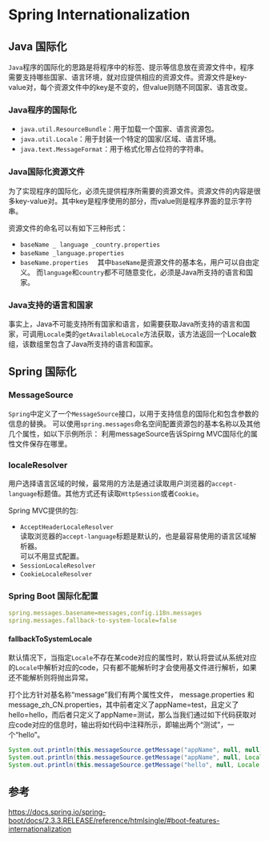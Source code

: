 # Spring Internationalization

## Java 国际化
`Java`程序的国际化的思路是将程序中的标签、提示等信息放在资源文件中，程序需要支持哪些国家、语言环境，就对应提供相应的资源文件。资源文件是key-value对，每个资源文件中的key是不变的，但value则随不同国家、语言改变。 
 
### Java程序的国际化
- `java.util.ResourceBundle`：用于加载一个国家、语言资源包。
- `java.util.Locale`：用于封装一个特定的国家/区域、语言环境。
- `java.text.MessageFormat`：用于格式化带占位符的字符串。

### Java国际化资源文件
为了实现程序的国际化，必须先提供程序所需要的资源文件。资源文件的内容是很多key-value对。其中key是程序使用的部分，而value则是程序界面的显示字符串。

资源文件的命名可以有如下三种形式：  
- `baseName _ language _country.properties`
- `baseName _language.properties`  
- `baseName.properties  `
其中`baseName`是资源文件的基本名，用户可以自由定义。
而`language`和`country`都不可随意变化，必须是Java所支持的语言和国家。

### Java支持的语言和国家

事实上，Java不可能支持所有国家和语言，如需要获取Java所支持的语言和国家，可调用`Locale`类的`getAvailableLocale`方法获取，该方法返回一个Locale数组，该数组里包含了Java所支持的语言和国家。

## Spring 国际化

### MessageSource
`Spring`中定义了一个`MessageSource`接口，以用于支持信息的国际化和包含参数的信息的替换。
可以使用`spring.messages`命名空间配置资源包的基本名称以及其他几个属性，如以下示例所示：
利用messageSource告诉Spirng MVC国际化的属性文件保存在哪里。

### localeResolver
用户选择语言区域的时候，最常用的方法是通过读取用户浏览器的`accept-language`标题值。其他方式还有读取`HttpSession`或者`Cookie`。

Spring MVC提供的包:
- `AcceptHeaderLocaleResolver`  
读取浏览器的`accept-language`标题是默认的，也是最容易使用的语言区域解析器。  
可以不用显式配置。
- `SessionLocaleResolver`
- `CookieLocaleResolver`

### Spring Boot 国际化配置

```yml
spring.messages.basename=messages,config.i18n.messages
spring.messages.fallback-to-system-locale=false
```

#### fallbackToSystemLocale
默认情况下，当指定`Locale`不存在某code对应的属性时，默认将尝试从系统对应的`Locale`中解析对应的code，只有都不能解析时才会使用基文件进行解析，如果还不能解析则将抛出异常。

打个比方针对基名称“message”我们有两个属性文件， message.properties 和 message_zh_CN.properties，其中前者定义了appName=test，且定义了hello=hello，而后者只定义了appName=测试，那么当我们通过如下代码获取对应code对应的信息时，输出将如代码中注释所示，即输出两个“测试”，一个“hello”。

```java
System.out.println(this.messageSource.getMessage("appName", null, null));//测试
System.out.println(this.messageSource.getMessage("appName", null, Locale.ENGLISH));//测试
System.out.println(this.messageSource.getMessage("hello", null, Locale.CHINA));//hello
```

## 参考
https://docs.spring.io/spring-boot/docs/2.3.3.RELEASE/reference/htmlsingle/#boot-features-internationalization


